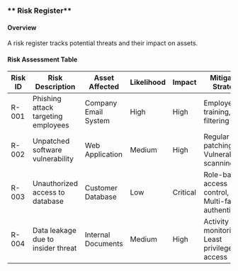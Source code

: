 ### ** Risk Register**  

#### **Overview**  
A risk register tracks potential threats and their impact on assets.  

#### **Risk Assessment Table**  

| **Risk ID** | **Risk Description**            | **Asset Affected**     | **Likelihood** | **Impact**  | **Mitigation Strategy**           |  
|------------|--------------------------------|----------------------|---------------|------------|----------------------------------|  
| R-001      | Phishing attack targeting employees | Company Email System  | High          | High       | Employee training, Email filtering |  
| R-002      | Unpatched software vulnerability  | Web Application       | Medium        | High       | Regular patching, Vulnerability scanning |  
| R-003      | Unauthorized access to database  | Customer Database     | Low           | Critical   | Role-based access control, Multi-factor authentication |  
| R-004      | Data leakage due to insider threat | Internal Documents   | Medium        | High       | Activity monitoring, Least privilege access |
